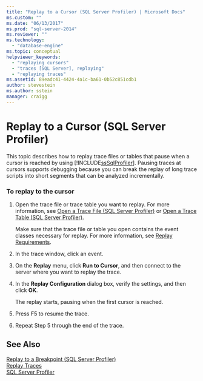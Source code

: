 ```yaml
---
title: "Replay to a Cursor (SQL Server Profiler) | Microsoft Docs"
ms.custom: ""
ms.date: "06/13/2017"
ms.prod: "sql-server-2014"
ms.reviewer: ""
ms.technology: 
  - "database-engine"
ms.topic: conceptual
helpviewer_keywords: 
  - "replaying cursors"
  - "traces [SQL Server], replaying"
  - "replaying traces"
ms.assetid: 89eadc41-4424-4a1c-ba61-0b52c851cdb1
author: stevestein
ms.author: sstein
manager: craigg
---
```

# Replay to a Cursor (SQL Server Profiler)
  This topic describes how to replay trace files or tables that pause when a cursor is reached by using [!INCLUDE[ssSqlProfiler](../../includes/sssqlprofiler-md.md)]. Pausing traces at cursors supports debugging because you can break the replay of long trace scripts into short segments that can be analyzed incrementally.  
  
### To replay to the cursor  
  
1.  Open the trace file or trace table you want to replay. For more information, see [Open a Trace File &#40;SQL Server Profiler&#41;](open-a-trace-file-sql-server-profiler.md) or [Open a Trace Table &#40;SQL Server Profiler&#41;](open-a-trace-table-sql-server-profiler.md).  
  
     Make sure that the trace file or table you open contains the event classes necessary for replay. For more information, see [Replay Requirements](replay-requirements.md).  
  
2.  In the trace window, click an event.  
  
3.  On the **Replay** menu, click **Run to Cursor**, and then connect to the server where you want to replay the trace.  
  
4.  In the **Replay Configuration** dialog box, verify the settings, and then click **OK**.  
  
     The replay starts, pausing when the first cursor is reached.  
  
5.  Press F5 to resume the trace.  
  
6.  Repeat Step 5 through the end of the trace.  
  
## See Also  
 [Replay to a Breakpoint &#40;SQL Server Profiler&#41;](replay-to-a-breakpoint-sql-server-profiler.md)   
 [Replay Traces](replay-traces.md)   
 [SQL Server Profiler](sql-server-profiler.md)  
  
  

